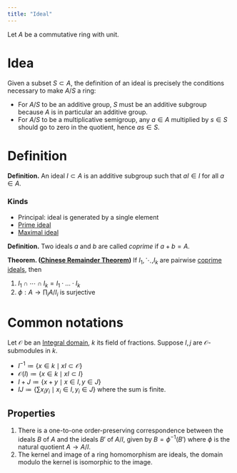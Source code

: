 ```yaml
---
title: "Ideal"
---
```


Let $A$ be a commutative ring with unit.

# Idea
Given a subset $S\subset A$, the definition of an ideal is precisely the conditions necessary to make $A/S$ a ring:
- For $A/S$ to be an additive group, $S$ must be an additive subgroup because $A$ is in particular an additive group.
- For $A/S$ to be a multiplicative semigroup, any $a\in A$ multiplied by $s\in S$ should go to zero in the quotient, hence $as\in S$.
# Definition

**Definition.** An ideal $I\subset A$ is an additive subgroup such that $aI\in I$ for all $a\in A$.

### Kinds
- Principal: ideal is generated by a single element
- [Prime ideal](<notes/ntpy/Definitions/Ring theory/Prime ideal.md>)
- [Maximal ideal](<notes/ntpy/Definitions/Ring theory/Maximal ideal.md>)

**Definition.** Two ideals $a$ and $b$ are called _coprime_ if $a+b=A$.

**Theorem. ([Chinese Remainder Theorem](<notes/ntpy/Theorems/Ring Theory/Chinese Remainder Theorem.md>))** If $I_1,\ddots,I_k$ are pairwise [coprime ideals](<notes/ntpy/Definitions/Ring theory/Ideal.md>), then
1. $I_1\cap\cdots\cap I_k=I_1\cdot \dots \cdot I_k$
2. $\phi:A\to\prod_i A/I_i$ is surjective

# Common notations
Let $\mathcal{O}$ be an [Integral domain](<notes/ntpy/Definitions/Ring theory/Integral domain.md>), $k$ its field of fractions. Suppose $I,j$ are $\mathcal{O}$-submodules in $k$.
- $I^{-1}\coloneqq\{x\in k\mid xI\subset\mathcal{O}\}$
- $\mathcal{O}(I)\coloneqq\{x\in k\mid xI\subset I\}$
- $I+J\coloneqq\{x+y\mid x\in I, y\in J\}$
- $IJ\coloneqq\{\sum x_iy_i\mid x_i\in I,y_i\in J\}$ where the sum is finite.

## Properties
1. There is a one-to-one order-preserving correspondence between the ideals $B$ of $A$ and the ideals $B'$ of $A/I$, given by $B=\phi^{-1}(B')$ where $\phi$ is the natural quotient $A\to A/I$.
2. The kernel and image of a ring homomorphism are ideals, the domain modulo the kernel is isomorphic to the image.